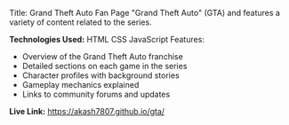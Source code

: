 Title: Grand Theft Auto Fan Page
"Grand Theft Auto" (GTA) and features a variety of content related to the series.

**Technologies Used:**
HTML
CSS
JavaScript
Features:

- Overview of the Grand Theft Auto franchise
- Detailed sections on each game in the series
- Character profiles with background stories
- Gameplay mechanics explained
- Links to community forums and updates
  
**Live Link:** https://akash7807.github.io/gta/
